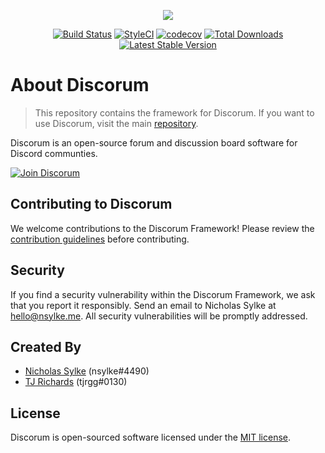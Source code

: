 <p align="center">
	<a href="https://discorum.com" target="_blank"><img src="http://nsylke.me/img/discorum.png"></a>
</p>

<p align="center">
	<a href="https://travis-ci.org/discorum/framework"><img src="https://travis-ci.org/discorum/framework.svg" alt="Build Status"></a>
	<a href="https://styleci.io/repos/135633326"><img src="https://styleci.io/repos/135633326/shield?branch=master" alt="StyleCI"></a>
	<a href="https://codecov.io/gh/discorum/framework"><img src="https://codecov.io/gh/discorum/framework/branch/master/graph/badge.svg" alt="codecov"></a>
	<a href="https://packagist.org/packages/discorum/framework"><img src="https://poser.pugx.org/discorum/framework/d/total.svg" alt="Total Downloads"></a>
	<a href="https://packagist.org/packages/discorum/framework"><img src="https://poser.pugx.org/discorum/framework/v/stable.svg" alt="Latest Stable Version"></a>
</p>

# About Discorum

> This repository contains the framework for Discorum. If you want to use Discorum, visit the main [repository](https://github.com/Discorum/Discorum).

Discorum is an open-source forum and discussion board software for Discord communties. 

[![Join Discorum](https://discordapp.com/api/guilds/450508841738829826/embed.png?style=banner2)](https://discord.gg/GJtaVjQ)


## Contributing to Discorum

We welcome contributions to the Discorum Framework! Please review the [contribution guidelines](https://github.com/Discorum/Framework/blob/master/CONTRIBUTING.md) before contributing.


## Security

If you find a security vulnerability within the Discorum Framework, we ask that you report it responsibly. Send an email to Nicholas Sylke at [hello@nsylke.me](mailto:hello@nsylke.me). All security vulnerabilities will be promptly addressed.


## Created By

- [Nicholas Sylke](https://github.com/nsylke) (nsylke#4490)
- [TJ Richards](https://github.com/tjrgg) (tjrgg#0130)


## License

Discorum is open-sourced software licensed under the [MIT license](https://github.com/Discorum/Framework/blob/master/LICENSE).
